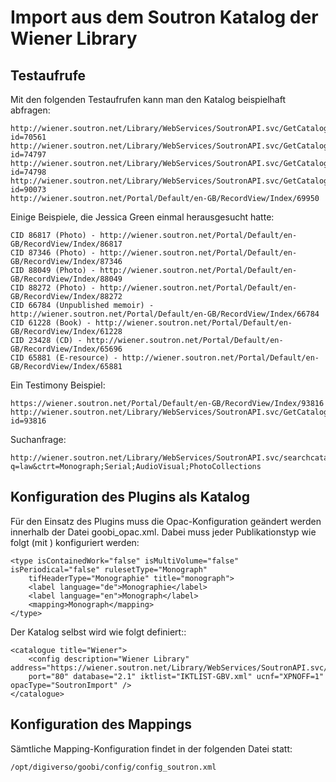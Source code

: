 # Import aus dem Soutron Katalog der Wiener Library

## Testaufrufe

Mit den folgenden Testaufrufen kann man den Katalog beispielhaft abfragen:

	http://wiener.soutron.net/Library/WebServices/SoutronAPI.svc/GetCatalogue?id=70561
	http://wiener.soutron.net/Library/WebServices/SoutronAPI.svc/GetCatalogue?id=74797
	http://wiener.soutron.net/Library/WebServices/SoutronAPI.svc/GetCatalogue?id=74798
	http://wiener.soutron.net/Library/WebServices/SoutronAPI.svc/GetCatalogue?id=90073
	http://wiener.soutron.net/Portal/Default/en-GB/RecordView/Index/69950

Einige Beispiele, die Jessica Green einmal herausgesucht hatte:

	CID 86817 (Photo) - http://wiener.soutron.net/Portal/Default/en-GB/RecordView/Index/86817
	CID 87346 (Photo) - http://wiener.soutron.net/Portal/Default/en-GB/RecordView/Index/87346
	CID 88049 (Photo) - http://wiener.soutron.net/Portal/Default/en-GB/RecordView/Index/88049
	CID 88272 (Photo) - http://wiener.soutron.net/Portal/Default/en-GB/RecordView/Index/88272
	CID 66784 (Unpublished memoir) - http://wiener.soutron.net/Portal/Default/en-GB/RecordView/Index/66784
	CID 61228 (Book) - http://wiener.soutron.net/Portal/Default/en-GB/RecordView/Index/61228
	CID 23428 (CD) - http://wiener.soutron.net/Portal/Default/en-GB/RecordView/Index/65696
	CID 65881 (E-resource) - http://wiener.soutron.net/Portal/Default/en-GB/RecordView/Index/65881
	
Ein Testimony Beispiel:

	https://wiener.soutron.net/Portal/Default/en-GB/RecordView/Index/93816
	http://wiener.soutron.net/Library/WebServices/SoutronAPI.svc/GetCatalogue?id=93816
	
Suchanfrage:

	http://wiener.soutron.net/Library/WebServices/SoutronAPI.svc/searchcatalogues?q=law&ctrt=Monograph;Serial;AudioVisual;PhotoCollections

## Konfiguration des Plugins als Katalog

Für den Einsatz des Plugins muss die Opac-Konfiguration geändert werden innerhalb der Datei goobi_opac.xml. Dabei muss jeder Publikationstyp wie folgt (mit <mapping>) konfiguriert werden:

	<type isContainedWork="false" isMultiVolume="false" isPeriodical="false" rulesetType="Monograph" 
		tifHeaderType="Monographie" title="monograph">
		<label language="de">Monographie</label>
		<label language="en">Monograph</label>
		<mapping>Monograph</mapping>
	</type>

Der Katalog selbst wird wie folgt definiert::

	<catalogue title="Wiener">
		<config description="Wiener Library" address="https://wiener.soutron.net/Library/WebServices/SoutronAPI.svc/GetCatalogue"
		port="80" database="2.1" iktlist="IKTLIST-GBV.xml" ucnf="XPNOFF=1" opacType="SoutronImport" />
	</catalogue>
    

## Konfiguration des Mappings 

Sämtliche Mapping-Konfiguration findet in der folgenden Datei statt:
 
	/opt/digiverso/goobi/config/config_soutron.xml
    
    